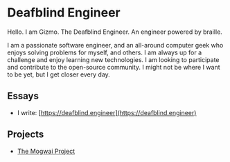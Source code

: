 # Deafblind Engineer

Hello. I am Gizmo. The Deafblind Engineer. An engineer powered by braille.

I am a passionate software engineer, and an all-around computer geek who enjoys solving problems for myself, and others. I am always up for a challenge and enjoy learning new technologies. I am looking to participate and contribute to the open-source community. I might not be where I want to be yet, but I get closer every day.

## Essays
* I write: [https://deafblind.engineer](https://deafblind.engineer)

## Projects
* [The Mogwai Project]( https://github.com/DeafblindEngineer/mogwai-project)
